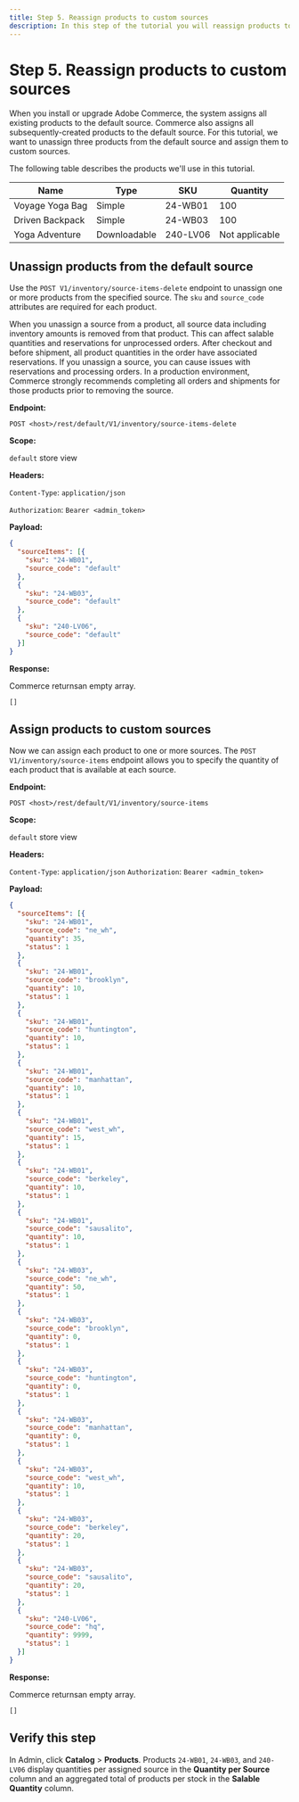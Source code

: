 ```yaml
---
title: Step 5. Reassign products to custom sources
description: In this step of the tutorial you will reassign products to custom sources
--- 
```

 
# Step 5. Reassign products to custom sources

When you install or upgrade Adobe Commerce, the system assigns all existing products to the default source. Commerce also assigns all subsequently-created products to the default source. For this tutorial, we want to unassign three products from the default source and assign them to custom sources.

The following table describes the products we'll use in this tutorial.

Name | Type | SKU | Quantity
--- | --- | --- | ---
Voyage Yoga Bag | Simple | 24-WB01 | 100
Driven Backpack | Simple | 24-WB03 | 100
Yoga Adventure | Downloadable | 240-LV06 | Not applicable

## Unassign products from the default source

Use the `POST V1/inventory/source-items-delete` endpoint to unassign one or more products from the specified source. The `sku` and `source_code` attributes are required for each product.

<InlineAlert variant="warning" slots="text"/>

When you unassign a source from a product, all source data including inventory amounts is removed from that product. This can affect salable quantities and reservations for unprocessed orders. After checkout and before shipment, all product quantities in the order have associated reservations. If you unassign a source, you can cause issues with reservations and processing orders. In a production environment, Commerce strongly recommends completing all orders and shipments for those products prior to removing the source.

**Endpoint:**

`POST <host>/rest/default/V1/inventory/source-items-delete`

**Scope:**

`default` store view

**Headers:**

`Content-Type`: `application/json`

`Authorization`: `Bearer <admin_token>`

**Payload:**

```json
{
  "sourceItems": [{
    "sku": "24-WB01",
    "source_code": "default"
  },
  {
    "sku": "24-WB03",
    "source_code": "default"
  },
  {
    "sku": "240-LV06",
    "source_code": "default"
  }]
}
```

**Response:**

Commerce returnsan empty array.

`[]`

## Assign products to custom sources

Now we can assign each product to one or more sources. The `POST V1/inventory/source-items` endpoint allows you to specify the quantity of each product that is available at each source.

**Endpoint:**

`POST <host>/rest/default/V1/inventory/source-items`

**Scope:**

`default` store view

**Headers:**

`Content-Type`: `application/json`
`Authorization`: `Bearer <admin_token>`

**Payload:**

```json
{
  "sourceItems": [{
    "sku": "24-WB01",
    "source_code": "ne_wh",
    "quantity": 35,
    "status": 1
  },
  {
    "sku": "24-WB01",
    "source_code": "brooklyn",
    "quantity": 10,
    "status": 1
  },
  {
    "sku": "24-WB01",
    "source_code": "huntington",
    "quantity": 10,
    "status": 1
  },
  {
    "sku": "24-WB01",
    "source_code": "manhattan",
    "quantity": 10,
    "status": 1
  },
  {
    "sku": "24-WB01",
    "source_code": "west_wh",
    "quantity": 15,
    "status": 1
  },
  {
    "sku": "24-WB01",
    "source_code": "berkeley",
    "quantity": 10,
    "status": 1
  },
  {
    "sku": "24-WB01",
    "source_code": "sausalito",
    "quantity": 10,
    "status": 1
  },
  {
    "sku": "24-WB03",
    "source_code": "ne_wh",
    "quantity": 50,
    "status": 1
  },
  {
    "sku": "24-WB03",
    "source_code": "brooklyn",
    "quantity": 0,
    "status": 1
  },
  {
    "sku": "24-WB03",
    "source_code": "huntington",
    "quantity": 0,
    "status": 1
  },
  {
    "sku": "24-WB03",
    "source_code": "manhattan",
    "quantity": 0,
    "status": 1
  },
  {
    "sku": "24-WB03",
    "source_code": "west_wh",
    "quantity": 10,
    "status": 1
  },
  {
    "sku": "24-WB03",
    "source_code": "berkeley",
    "quantity": 20,
    "status": 1
  },
  {
    "sku": "24-WB03",
    "source_code": "sausalito",
    "quantity": 20,
    "status": 1
  },
  {
    "sku": "240-LV06",
    "source_code": "hq",
    "quantity": 9999,
    "status": 1
  }]
}
```

**Response:**

Commerce returnsan empty array.

`[]`

## Verify this step

In Admin, click **Catalog** > **Products**.  Products `24-WB01`, `24-WB03`, and `240-LV06` display quantities per assigned source in the **Quantity per Source** column and an aggregated total of products per stock in the **Salable Quantity** column.
